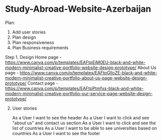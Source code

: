 # Study-Abroad-Website-Azerbaijan
Plan:
1. Add user stories
2. Plan design
3. Plan responsiveness
4. Plan Business requirements

Step 1. Design 
Home page - https://www.canva.com/p/templates/EAFtpEjM0EU-black-and-white-modern-minimalist-creative-portfolio-website-design-prototype/
About Us page - https://www.canva.com/p/templates/EAFtpGlloZE-black-and-white-modern-minimalist-creative-portfolio-about-us-page-website-design-prototype/
Contact page - https://www.canva.com/p/templates/EAFtpPtmfxs-black-and-white-modern-minimalist-creative-portfolio-our-service-page-website-design-prototype/

2. User stories

   As a User I want to see the header
   As a User I want to click and see
   "about us" and contact us section
   As a User I want to click and see the list of countries
   As a User I want to be able to see universities based on countries
   As a User I want to see the footer
   














